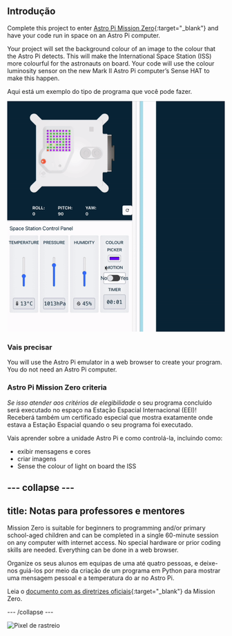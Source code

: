 ## Introdução

Complete this project to enter [Astro Pi Mission Zero](https://astro-pi.org/mission-zero){:target="_blank"} and have your code run in space on an Astro Pi computer.

Your project will set the background colour of an image to the colour that the Astro Pi detects. This will make the International Space Station (ISS) more colourful for the astronauts on board. Your code will use the colour luminosity sensor on the new Mark II Astro Pi computer’s Sense HAT to make this happen.

Aqui está um exemplo do tipo de programa que você pode fazer.

![The Sense HAT emulator running a sample program with a snake that's background colour changes to the colour sense.](images/finished.gif)

### Vais precisar

You will use the Astro Pi emulator in a web browser to create your program. You do not need an Astro Pi computer.

### Astro Pi Mission Zero criteria

*Se isso atender aos critérios de elegibilidade* o seu programa concluído será executado no espaço na Estação Espacial Internacional (EEI)! Receberá também um certificado especial que mostra exatamente onde estava a Estação Espacial quando o seu programa foi executado.

Vais aprender sobre a unidade Astro Pi e como controlá-la, incluindo como:
+ exibir mensagens e cores
+ criar imagens
+ Sense the colour of light on board the ISS

--- collapse ---
---
title: Notas para professores e mentores
---

Mission Zero is suitable for beginners to programming and/or primary school-aged children and can be completed in a single 60-minute session on any computer with internet access. No special hardware or prior coding skills are needed. Everything can be done in a web browser.

Organize os seus alunos em equipas de uma até quatro pessoas, e deixe-nos guiá-los por meio da criação de um programa em Python para mostrar uma mensagem pessoal e a temperatura do ar no Astro Pi.

Leia o [documento com as diretrizes oficiais](https://astro-pi.org/media/mission-zero-guidelines/Astro_Pi_Mission_Zero_Guidelines_2021_22-pt.pdf){:target="_blank"} da Mission Zero.

--- /collapse ---

![Pixel de rastreio](https://code.org/api/hour/begin_raspberrypi_astropi.png)
